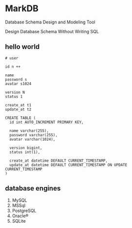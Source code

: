 # MarkDB

Database Schema Design and Modeling Tool

Design Database Schema Without Writing SQL

## hello world

```
# user

id n ++

name
password s
avatar s1024

version N
status 1

create_at t1
update_at t2
```

```mysql
CREATE TABLE (
  id int AUTO_INCREMENT PRIMARY KEY,

  name varchar(255),
  password varchar(255),
  avatar varchar(1024),

  version bigint,
  status int(1),

  create_at datetime DEFAULT CURRENT_TIMESTAMP,
  update_at datetime DEFAULT CURRENT_TIMESTAMP ON UPDATE CURRENT_TIMESTAMP
)
```

## database engines

1. MySQL
2. MSSql
3. PostgreSQL
4. Oracle®
5. SQLite
